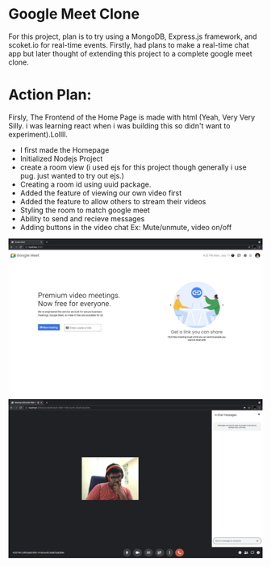 # Google Meet Clone

For this project, plan is to try using a MongoDB, Express.js framework, and scoket.io for real-time events. Firstly, had plans to make
a real-time chat app but later thought of extending this project to a complete google meet clone.
<!--Hello world-->

# Action Plan:

Firsly, The Frontend of the Home Page is made with html (Yeah, Very Very Silly. i was learning react when i was building this so didn't want to experiment).Lollll.

- I first made the Homepage
- Initialized Nodejs Project
- create a room view (i used ejs for this project though generally i use pug. just wanted to try out ejs.)
- Creating a room id using uuid package.
- Added the feature of viewing our own video first
- Added the feature to allow others to stream their videos
- Styling the room to match google meet
- Ability to send and recieve messages
- Adding buttons in the video chat Ex: Mute/unmute, video on/off

![image_1_Home](Readme-images/Home.png)
![image_2_Meet](Readme-images/Meeting.png)


